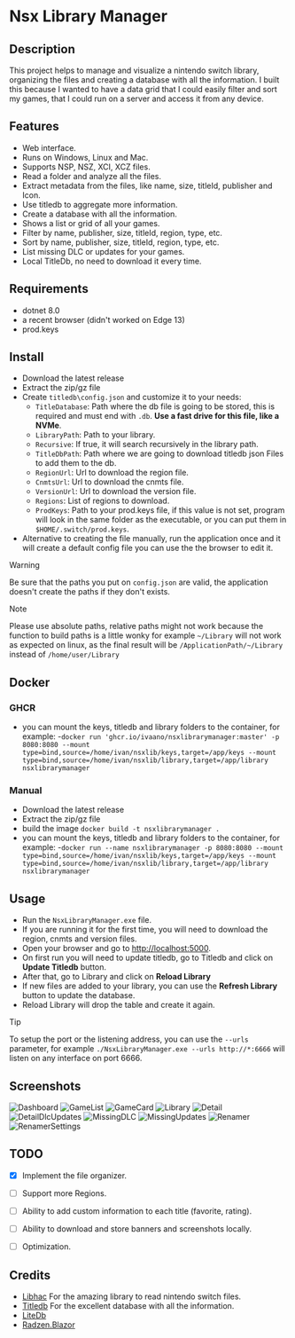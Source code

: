 ﻿# Nsx Library Manager

## Description
This project helps to manage and visualize a nintendo switch library, organizing the files and creating a database with all the information.
I built this because I wanted to have a data grid that I could easily filter and sort my games,
that I could run on a server and access it from any device.

## Features
- Web interface.
- Runs on Windows, Linux and Mac.
- Supports NSP, NSZ, XCI, XCZ files.
- Read a folder and analyze all the files.
- Extract metadata from the files, like name, size, titleId, publisher and Icon.
- Use titledb to aggregate more information.
- Create a database with all the information.
- Shows a list or grid of all your games.
- Filter by name, publisher, size, titleId, region, type, etc.
- Sort by name, publisher, size, titleId, region, type, etc.
- List missing DLC or updates for your games.
- Local TitleDb, no need to download it every time.

## Requirements
- dotnet 8.0
- a recent browser (didn't worked on Edge 13)
- prod.keys

## Install
- Download the latest release
- Extract the zip/gz file
- Create `titledb\config.json` and customize it to your needs:
  - `TitleDatabase`: Path where the db file is going to be stored, this is required and must end with `.db`. **Use a fast drive for this file, like a NVMe**.
  - `LibraryPath`: Path to your library.
  - `Recursive`: If true, it will search recursively in the library path.
  - `TitleDbPath`: Path where we are going to download titledb json Files to add them to the db.
  - `RegionUrl`: Url to download the region file.
  - `CnmtsUrl`: Url to download the cnmts file.
  - `VersionUrl`: Url to download the version file.
  - `Regions`: List of regions to download.
  - `ProdKeys`: Path to your prod.keys file, if this value is not set, program will look in the same folder as the executable, or you can put them in `$HOME/.switch/prod.keys`.
- Alternative to creating the file manually, run the application once and it will create a default config file you can use the the browser to edit it.

> [!WARNING]
> Be sure that the paths you put on `config.json` are valid, the application doesn't create the paths if they don't exists.

> [!NOTE]  
> Please use absolute paths, relative paths might not work because the function to build paths is a little wonky for example `~/Library` will not work as expected on linux, as the final result will be `/ApplicationPath/~/Library` instead of `/home/user/Library`

## Docker
### GHCR
- you can mount the keys, titledb and library folders to the container, for example:
  -`docker run 'ghcr.io/ivaano/nsxlibrarymanager:master' -p 8080:8080 --mount type=bind,source=/home/ivan/nsxlib/keys,target=/app/keys --mount type=bind,source=/home/ivan/nsxlib/library,target=/app/library nsxlibrarymanager`

### Manual
- Download the latest release
- Extract the zip/gz file
- build the image `docker build -t nsxlibrarymanager .`
- you can mount the keys, titledb and library folders to the container, for example:
  -`docker run --name nsxlibrarymanager -p 8080:8080 --mount type=bind,source=/home/ivan/nsxlib/keys,target=/app/keys --mount type=bind,source=/home/ivan/nsxlib/library,target=/app/library nsxlibrarymanager`


 ## Usage
- Run the `NsxLibraryManager.exe` file.
- If you are running it for the first time, you will need to download the region, cnmts and version files.
- Open your browser and go to [http://localhost:5000](http://localhost:5000).
- On first run you will need to update titledb, go to Titledb and click on **Update Titledb** button.
- After that, go to Library and click on **Reload Library**
- If new files are added to your library, you can use the **Refresh Library** button to update the database.
- Reload Library will drop the table and create it again.

> [!TIP]
> To setup the port or the listening address, you can use the `--urls` parameter, for example `./NsxLibraryManager.exe --urls http://*:6666` will listen on any interface on port 6666.

## Screenshots
![Dashboard](./screenshots/dashboard.png)
![GameList](./screenshots/gamelist.png)
![GameCard](./screenshots/gamecard.png)
![Library](./screenshots/library.png)
![Detail](./screenshots/gamedetail.png)
![DetailDlcUpdates](./screenshots/gamedetail-2.png)
![MissingDLC](./screenshots/missingdlc.png)
![MissingUpdates](./screenshots/missingupdates.png)
![Renamer](./screenshots/renamer.png)
![RenamerSettings](./screenshots/renamer-settings.png)

## TODO
- [x] Implement the file organizer.
- [ ] Support more Regions.
- [ ] Ability to add custom information to each title (favorite, rating).
- [ ] Ability to download and store banners and screenshots locally.
- [ ] Optimization.


## Credits
- [Libhac](https://github.com/Thealexbarney/LibHac) For the amazing library to read nintendo switch files.
- [Titledb](https://github.com/blawar/titledb) For the excellent database with all the information.
- [LiteDb](https://www.litedb.org) 
- [Radzen.Blazor](https://github.com/radzenhq/radzen-blazor)
